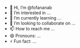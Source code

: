 - 👋 Hi, I’m @fofananab
- 👀 I’m interested in ...
- 🌱 I’m currently learning ...
- 💞️ I’m looking to collaborate on ...
- 📫 How to reach me ...
- 😄 Pronouns: ...
- ⚡ Fun fact: ...

<!---
fofananab/fofananab is a ✨ special ✨ repository because its `README.md` (this file) appears on your GitHub profile.
You can click the Preview link to take a look at your changes.
--->
